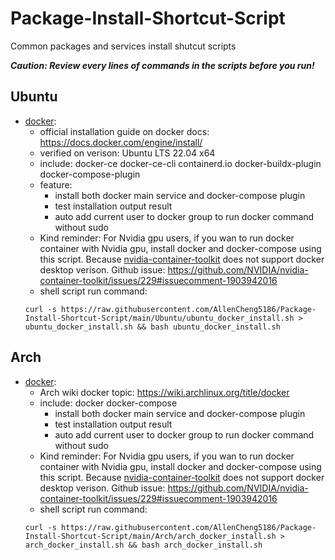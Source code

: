 # Package-Install-Shortcut-Script
Common packages and services install shutcut scripts

_**Caution: Review every lines of commands in the scripts before you run!**_

## Ubuntu
-   [docker](/Ubuntu/docker_install.sh):
    - official installation guide on docker docs: https://docs.docker.com/engine/install/
    - verified on verison: Ubuntu LTS 22.04 x64
    - include: docker-ce docker-ce-cli containerd.io docker-buildx-plugin docker-compose-plugin
    - feature: 
        - install both docker main service and docker-compose plugin
        - test installation output result
        - auto add current user to docker group to run docker command without sudo
    - Kind reminder:
    For Nvidia gpu users, if you wan to run docker container with Nvidia gpu, install docker and docker-compose using this script. Because [nvidia-container-toolkit](https://github.com/NVIDIA/nvidia-container-toolkit) does not support docker desktop verison.
    Github issue: https://github.com/NVIDIA/nvidia-container-toolkit/issues/229#issuecomment-1903942016
    - shell script run command: 
    ```
    curl -s https://raw.githubusercontent.com/AllenCheng5186/Package-Install-Shortcut-Script/main/Ubuntu/ubuntu_docker_install.sh > ubuntu_docker_install.sh && bash ubuntu_docker_install.sh
    ```

## Arch
-   [docker](/Arch/arch_docker_install.sh):
    - Arch wiki docker topic: https://wiki.archlinux.org/title/docker
    - include: docker docker-compose
        - install both docker main service and docker-compose plugin
        - test installation output result
        - auto add current user to docker group to run docker command without sudo
    - Kind reminder:
    For Nvidia gpu users, if you wan to run docker container with Nvidia gpu, install docker and docker-compose using this script. Because [nvidia-container-toolkit](https://github.com/NVIDIA/nvidia-container-toolkit) does not support docker desktop verison.
    Github issue: https://github.com/NVIDIA/nvidia-container-toolkit/issues/229#issuecomment-1903942016
    - shell script run command: 
    ```
    curl -s https://raw.githubusercontent.com/AllenCheng5186/Package-Install-Shortcut-Script/main/Arch/arch_docker_install.sh > arch_docker_install.sh && bash arch_docker_install.sh
    ```
